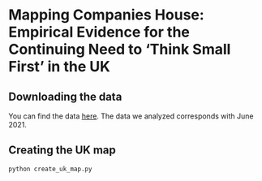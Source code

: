 # Mapping Companies House: Empirical Evidence for the Continuing Need to ‘Think Small First’ in the UK

## Downloading the data
You can find the data [here](http://download.companieshouse.gov.uk/en_output.html). The data we analyzed corresponds with June 2021.  

## Creating the UK map
``` python create_uk_map.py ```

